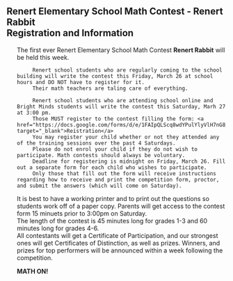 <div class="row">
      <h2> Renert Elementary School Math Contest - <b>Renert Rabbit</b> <br> Registration and Information </h2>
   <p>
      <ul>
         The first ever Renert Elementary School Math Contest <b>Renert Rabbit</b> will be held this week. 
         
         Renert school students who are regularly coming to the school building will write the contest this Friday, March 26 at school hours and DO NOT have to register for it. 
         Their math teachers are taling care of everything. 
         
         Renert school students who are attending school online and Bright Minds students will write the contest this Saturday, Marh 27 at 3:00 pm. 
         Those MUST register to the contest filling the form: <a href="https://docs.google.com/forms/d/e/1FAIpQLScq8wdYPulYlyVlH7nG8_gSzyaF87nubuXeNXTIW9JWnw6aew/viewform" target="_blank">Reistration</a>
         You may register your child whether or not they attended any of the training sessions over the past 4 Saturdays.
         Please do not enrol your child if they do not wish to participate. Math contests should always be voluntary. 
         Deadline for registering is midnight on Friday, March 26. Fill out a separate form for each child who wishes to participate.
         Only those that fill out the form will receive instructions regarding how to receive and print the competition form, proctor, and submit the answers (which will come on Saturday). 
  It is best to have a working printer and to print out the questions so students work off of a paper copy.
         Parents will get access to the contest form 15 minuets prior to 3:00pm on Saturday. 
         <br>
The length of the contest is 45 minutes long for grades 1-3 and 60 minutes long for grades 4-6.
<br> 
All contestants will get a Certificate of Participation, and our strongest ones will get Certificates of Distinction, as well as prizes. Winners, and prizes for top performers will be announced within a week following the competition.

<b>MATH ON!</b>


 
